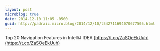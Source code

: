 ```yaml
---
layout: post
microblog: true
date: 2014-12-10 11:05 -0500
guid: http://padraic.micro.blog/2014/12/10/t542711694070677505.html
---
```

Top 20 Navigation Features in IntelliJ IDEA [https://t.co/ZaSOeEkUuh](https://t.co/ZaSOeEkUuh)
